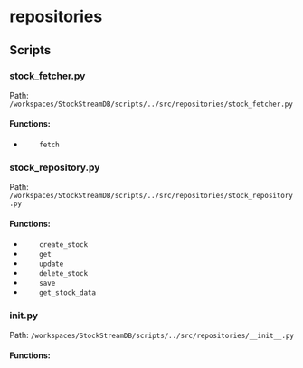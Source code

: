 # repositories

## Scripts

### stock_fetcher.py

Path: `/workspaces/StockStreamDB/scripts/../src/repositories/stock_fetcher.py`

#### Functions:

- `    fetch`

### stock_repository.py

Path: `/workspaces/StockStreamDB/scripts/../src/repositories/stock_repository.py`

#### Functions:

- `    create_stock`
- `    get`
- `    update`
- `    delete_stock`
- `    save`
- `    get_stock_data`

### __init__.py

Path: `/workspaces/StockStreamDB/scripts/../src/repositories/__init__.py`

#### Functions:
